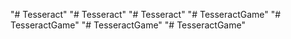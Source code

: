 "# Tesseract" 
"# Tesseract" 
"# Tesseract" 
"# TesseractGame" 
"# TesseractGame" 
"# TesseractGame" 
"# TesseractGame" 
